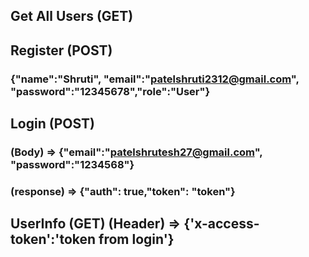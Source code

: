 ## Get All Users (GET)

## Register (POST)

### {"name":"Shruti", "email":"patelshruti2312@gmail.com", "password":"12345678","role":"User"}

## Login (POST) 

### (Body) => {"email":"patelshrutesh27@gmail.com", "password":"1234568"}
### (response) => {"auth": true,"token": "token"}      

## UserInfo (GET) (Header) => {'x-access-token':'token from login'}
